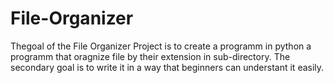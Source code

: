 # File-Organizer

Thegoal of the File Organizer Project is to create a programm in python a programm that oragnize file by their extension in sub-directory.
The secondary goal is to write it in a way that beginners can understant it easily.

